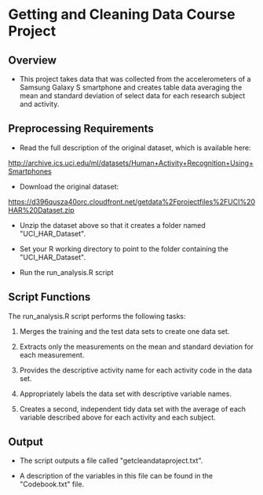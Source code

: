 # Getting and Cleaning Data Course Project

Overview
--------

- This project takes data that was collected from the accelerometers of a Samsung Galaxy S smartphone and creates table data averaging the mean and standard deviation of select data for each research subject and activity.

Preprocessing Requirements
--------------------------
-  Read the full description of the original dataset, which is available here:

  http://archive.ics.uci.edu/ml/datasets/Human+Activity+Recognition+Using+Smartphones

- Download the original dataset:

https://d396qusza40orc.cloudfront.net/getdata%2Fprojectfiles%2FUCI%20HAR%20Dataset.zip

- Unzip the dataset above so that it creates a folder named "UCI_HAR_Dataset".

- Set your R working directory to point to the folder containing the "UCI_HAR_Dataset".

- Run the run_analysis.R script

Script Functions
----------------

  The run_analysis.R script performs the following tasks:

  1. Merges the training and the test data sets to create one data set.

  2. Extracts only the measurements on the mean and standard deviation for each measurement.

  3. Provides the descriptive activity name for each activity code in the data set.

  4. Appropriately labels the data set with descriptive variable names.

  5. Creates a second, independent tidy data set with the average of each variable described above for each activity and each subject.
 
Output
------

- The script outputs a file called "getcleandataproject.txt".

- A description of the variables in this file can be found in the "Codebook.txt" file.
